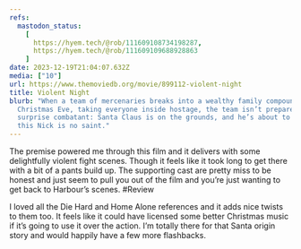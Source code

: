 ```yaml
---
refs:
  mastodon_status:
    [
      https://hyem.tech/@rob/111609108734198287,
      https://hyem.tech/@rob/111609109688928863
    ]
date: 2023-12-19T21:04:07.632Z
media: ["10"]
url: https://www.themoviedb.org/movie/899112-violent-night
title: Violent Night
blurb: "When a team of mercenaries breaks into a wealthy family compound on
  Christmas Eve, taking everyone inside hostage, the team isn’t prepared for a
  surprise combatant: Santa Claus is on the grounds, and he’s about to show why
  this Nick is no saint."
---
```


The premise powered me through this film and it delivers with some delightfully violent fight scenes. Though it feels like it took long to get there with a bit of a pants build up. The supporting cast are pretty miss to be honest and just seem to pull you out of the film and you’re just wanting to get back to Harbour’s scenes. #Review

I loved all the Die Hard and Home Alone references and it adds nice twists to them too. It feels like it could have licensed some better Christmas music if it’s going to use it over the action. I’m totally there for that Santa origin story and would happily have a few more flashbacks.
